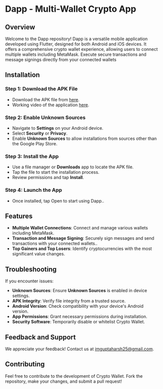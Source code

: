 # Dapp - Multi-Wallet Crypto App

## Overview

Welcome to the Dapp repository! Dapp is a versatile mobile application developed using Flutter, designed for both Android and iOS devices. It offers a comprehensive crypto wallet experience, allowing users to connect multiple wallets including MetaMask. Execute secure transactions and message signings directly from your connected wallets
## Installation

### Step 1: Download the APK File

- Download the APK file from [here](https://drive.google.com/file/d/1gZIhIvCFexCv7iNBIEgn2sikMX67fhek/view?usp=sharing).
- Working video of the application [here](https://drive.google.com/file/d/1MW8Om-iIBP5HsgvAb943XxgOVH4YRpGw/view).

### Step 2: Enable Unknown Sources

- Navigate to **Settings** on your Android device.
- Select **Security** or **Privacy**.
- Enable **Unknown Sources** to allow installations from sources other than the Google Play Store.

### Step 3: Install the App

- Use a file manager or **Downloads** app to locate the APK file.
- Tap the file to start the installation process.
- Review permissions and tap **Install**.

### Step 4: Launch the App

- Once installed, tap Open to start using Dapp..

## Features

- **Multiple Wallet Connections**:  Connect and manage various wallets including MetaMask.
- **Transaction and Message Signing**: Securely sign messages and send transactions with your connected wallets..
- **Top Gainers and Top Losers**: Identify cryptocurrencies with the most significant value changes.

## Troubleshooting

If you encounter issues:

- **Unknown Sources**: Ensure **Unknown Sources** is enabled in device settings.
- **APK Integrity**: Verify file integrity from a trusted source.
- **Android Version**: Check compatibility with your device's Android version.
- **App Permissions**: Grant necessary permissions during installation.
- **Security Software**: Temporarily disable or whitelist Crypto Wallet.

## Feedback and Support

We appreciate your feedback! Contact us at [imguptaharsh25@gmail.com](mailto:imguptaharsh25@gmail.com).

## Contributing

Feel free to contribute to the development of Crypto Wallet. Fork the repository, make your changes, and submit a pull request!
